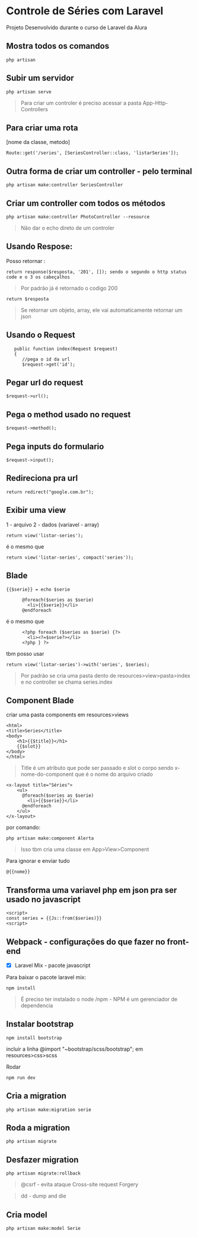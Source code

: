 # Controle de Séries com Laravel
Projeto Desenvolvido durante o curso de Laravel da Alura

## Mostra todos os comandos
```
php artisan
``` 
## Subir um servidor
```
php artisan serve
```

> Para criar um controler é preciso acessar a pasta App-Http-Controllers

## Para criar uma rota
[nome da classe, metodo]
```
Route::get('/series', [SeriesController::class, 'listarSeries']);
```

## Outra forma de criar um controller - pelo terminal
```
php artisan make:controller SeriesController
```

## Criar um controller com todos os métodos
```
php artisan make:controller PhotoController --resource
```

> Não dar o echo direto de um controler

## Usando Respose:
Posso retornar :
```
return response($resposta, '201', []); sendo o segundo o http status code e o 3 os cabeçalhos
```

>Por padrão já é retornado o codigo 200
```
return $resposta
```

> Se retornar um objeto, array, ele vai automaticamente retornar um json

## Usando o Request
```
   public function index(Request $request)
   {
      //pega o id da url
      $request->get('id');
```

## Pegar url do request
```
$request->url();
```

## Pega o method usado no request
```
$request->method();
```

## Pega inputs do formulario
```
$request->input();
```

## Redireciona pra url
```
return redirect("google.com.br");
```

## Exibir uma view
1 - arquivo
2 - dados (variavel - array)
```
return view('listar-series');
```

é o mesmo que 
```
return view('listar-series', compact('series'));
```

## Blade
```
{{$serie}} = echo $serie

      @foreach($series as $serie)
        <li>{{$serie}}</li>
      @endforeach
```

é o mesmo que
```
      <?php foreach ($series as $serie) {?>
        <li><?=$serie?></li>
      <?php } ?>
```

tbm posso usar
```
return view('listar-series')->with('series', $series);
```

> Por padrão se cria uma pasta dento de resources>view>pasta>index e no controller se chama series.index

## Component Blade
criar uma pasta components em resources>views 

```
<html>
<title>Series</title>
<body>
    <h1>{{$title}}</h1>
    {{$slot}}
</body>
</html>
```

> Title é um atributo que pode ser passado e slot o corpo sendo x-nome-do-component que é o nome do arquivo criado
```
<x-layout title="Séries">
    <ul>
      @foreach($series as $serie)
        <li>{{$serie}}</li>
      @endforeach
    </ul>
</x-layout>
```

por comando:
```
php artisan make:component Alerta
```
> Isso tbm cria uma classe em  App>View>Component

Para ignorar e enviar tudo
```
@{{nome}}
```

## Transforma uma variavel php em json pra ser usado no javascript
```
<script>
const series = {{Js::from($series)}}
<script>
```

## Webpack - configurações do que fazer no front-end
- [x] Laravel Mix - pacote javascript

Para baixar o pacote laravel mix:
```
npm install
```

> É preciso ter instalado o node /npm - NPM é um gerenciador de dependencia

## Instalar bootstrap

```
npm install bootstrap
```

incluir a linha
@import "~bootstrap/scss/bootstrap"; em resources>css>scss

Rodar 
```
npm run dev
```

## Cria a migration
```
php artisan make:migration serie
```

## Roda a migration
```
php artisan migrate
```

## Desfazer migration
```
php artisan migrate:rollback 
```

> @csrf - evita ataque Cross-site request Forgery

> dd - dump and die

## Cria model

```
php artisan make:model Serie
```
